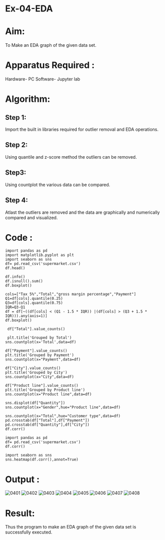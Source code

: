 # Ex-04-EDA
# Aim:
 To Make an EDA graph of the given data set.
# Apparatus Required :
 Hardware- PC
 Software- Jupyter lab
# Algorithm:

## Step 1:
Import the built in libraries required for outlier removal and EDA operations.
## Step 2:
Using quantile and z-score method the outliers can be removed.
## Step3:
Using countplot the various data can be compared.
## Step 4:
Atlast the outliers are removed and the data are graphically and numerically compared and visualized.

# Code :
```
import pandas as pd
import matplotlib.pyplot as plt
import seaborn as sns
df= pd.read_csv('supermarket.csv')
df.head()

df.info()
df.isnull().sum()
df.boxplot()

cols=["Tax 5%","Total","gross margin percentage","Payment"]
Q1=df[cols].quantile(0.25)
Q3=df[cols].quantile(0.75)
IQR=Q3-Q1
df = df[~((df[cols] < (Q1 - 1.5 * IQR)) |(df[cols] > (Q3 + 1.5 * IQR))).any(axis=1)]
df.boxplot()

 df["Total"].value_counts()

 plt.title('Grouped by Total')
sns.countplot(x='Total',data=df)

df["Payment"].value_counts()
plt.title('Grouped by Payment')
sns.countplot(x="Payment",data=df)

df["City"].value_counts()
plt.title('Grouped by City')
sns.countplot(x="City",data=df)

df["Product line"].value_counts()
plt.title('Grouped by Product line')
sns.countplot(x="Product line",data=df)

sns.displot(df["Quantity"])
sns.countplot(x="Gender",hue="Product line",data=df)

sns.countplot(x="Total",hue="Customer type",data=df)
pd.crosstab(df["Total"],df["Payment"])
pd.crosstab(df["Quantity"],df["City"])
df.corr()

import pandas as pd
df= pd.read_csv('supermarket.csv')
df.corr()

import seaborn as sns
sns.heatmap(df.corr(),annot=True)

```
# Output :
![0401](./0401.png)
![0402](./0402.png)
![0403](./0403.png)
![0404](./0404.png)
![0405](./0405.png)
![0406](./0406.png)
![0407](./0407.png)
![0408](./0408.png)

# Result:
Thus the program to make an EDA graph of the given data set is successfully executed.
